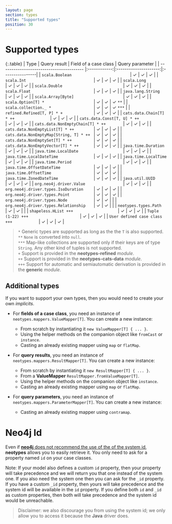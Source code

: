```yaml
---
layout: page
section: types
title: "Supported types"
position: 30
---
```


# Supported types

{:.table}
| Type                                     | Query result | Field of a case class | Query parameter |
| ---------------------------------------- |:------------:|:---------------------:|:----------------|
| `scala.Boolean                         ` | ✓            | ✓                     | ✓ |
| `scala.Int                             ` | ✓            | ✓                     | ✓ |
| `scala.Long                            ` | ✓            | ✓                     | ✓ |
| `scala.Double                          ` | ✓            | ✓                     | ✓ |
| `scala.Float                           ` | ✓            | ✓                     | ✓ |
| `java.lang.String                      ` | ✓            | ✓                     | ✓ |
| `scala.Array[Byte]                     ` | ✓            | ✓                     | ✓ |
| `scala.Option[T] *                     ` | ✓            | ✓                     | ✓ `**` |
| `scala.collection._ *                  ` | ✓            | ✓                     | ✓ `***` |
| `refined.Refined[T, P] * +             ` | ✓            | ✓                     | ✓ |
| `cats.data.Chain[T] * ++               ` | ✓            | ✓                     | ✓ |
| `cats.data.Const[T, U] * ++            ` | ✓            | ✓                     | ✓ |
| `cats.data.NonEmptyChain[T] * ++       ` | ✓            | ✓                     | ✓ |
| `cats.data.NonEmptyList[T] * ++        ` | ✓            | ✓                     | ✓ |
| `cats.data.NonEmptyMap[String, T] * ++ ` | ✓            | ✓                     | ✓ |
| `cats.data.NonEmptySet[T] * ++         ` | ✓            | ✓                     | ✓ |
| `cats.data.NonEmptyVector[T] * ++      ` | ✓            | ✓                     | ✓ |
| `java.time.Duration                    ` | ✓            | ✓                     | ✓ |
| `java.time.LocalDate                   ` | ✓            | ✓                     | ✓ |
| `java.time.LocalDateTime               ` | ✓            | ✓                     | ✓ |
| `java.time.LocalTime                   ` | ✓            | ✓                     | ✓ |
| `java.time.Period                      ` | ✓            | ✓                     | ✓ |
| `java.time.OffsetDateTime              ` | ✓            | ✓                     | ✓ |
| `java.time.OffsetTime                  ` | ✓            | ✓                     | ✓ |
| `java.time.ZonedDateTime               ` | ✓            | ✓                     | ✓ |
| `java.util.UUID                        ` | ✓            | ✓                     | ✓ |
| `org.neo4j.driver.Value                ` | ✓            | ✓                     | ✓ |
| `org.neo4j.driver.types.IsoDuration    ` | ✓            | ✓                     | ✓ |
| `org.neo4j.driver.types.Point          ` | ✓            | ✓                     | ✓ |
| `org.neo4j.driver.types.Node           ` | ✓            | ✓                     | |
| `org.neo4j.driver.types.Relationship   ` | ✓            | ✓                     | |
| `neotypes.types.Path                   ` | ✓            | ✓                     | |
| `shapeless.HList +++                   ` | ✓            | ✓                     | ✓ |
| `Tuple (1-22) +++                      ` | ✓            | ✓                     | ✓ |
| `User defined case class +++           ` | ✓            | ✓                     | ✓ |

> `*` Generic types are supported as long as the the `T` is also supported.<br>
> `**` `None` is converted into `null`.<br>
> `***` Map-like collections are supported only if their keys are of type `String`. Any other kind of tuples is not supported.<br>
> `+` Support is provided in the **neotypes-refined** _module_.<br>
> `++` Support is provided in the **neotypes-cats-data** _module_.<br>
> `+++` Support for automatic and semiautomatic derivation is provided in the **generic** _module_. <br>

## Additional types

If you want to support your own types, then you would need to create your own _implicits_.

* For **fields of a case class**, you need an instance of `neotypes.mappers.ValueMapper[T]`. You can create a new instance:
  + From scratch by instantiating it `new ValueMapper[T] { ... }`.
  + Using the helper methods on the companion object like `fromCast` or `instance`.
  + Casting an already existing mapper using `map` or `flatMap`.

* For **query results**, you need an instance of `neotypes.mappers.ResultMapper[T]`. You can create a new instance:
  + From scratch by instantiating it `new ResultMapper[T] { ... }`.
  + From a **ValueMapper** `ResultMapper.fromValueMapper[T]`.
  + Using the helper methods on the companion object like `instance`.
  + Casting an already existing mapper using `map` or `flatMap`.

* For **query parameters**, you need an instance of `neotypes.mappers.ParameterMapper[T]`. You can create a new instance:
  + Casting an already existing mapper using `contramap`.

# Neo4j Id

Even if [**neo4j** does not recommend the use of the of the system id](https://neo4j.com/blog/dark-side-neo4j-worst-practices/), **neotypes** allows you to easily retrieve it.
You only need to ask for a property named `id` on your case classes.

Note: If your model also defines a custom `id` property, then your property will take precedence and we will return you that one instead of the system one.
If you also need the system one then you can ask for the `_id` property.
If you have a custom `_id` property, then yours will take precedence and the system id will be available in the `id` property.
If you define both `id` and `_id` as custom properties, then both will take precedence and the system id would be unreachable.

> Disclaimer: we also discourage you from using the system id; we only allow you to access it because the **Java** driver does.
